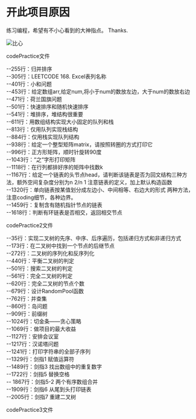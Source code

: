 # 开此项目原因


练习编程，希望有不小心看到的大神指点。
Thanks.

![比心](https://i.loli.net/2019/04/09/5cac3d905db04.gif)

codePractice文件  

--255行：归并排序  
--305行：LEETCODE 168. Excel表列名称  
--401行：小和问题  
--453行：给定数组arr,给定num,将小于num的数放左边，大于num的数放右边  
--471行：荷兰国旗问题  
--501行：快速排序和随机快速排序  
--541行：堆排序，堆结构很重要  
--611行：用数组结构实现大小固定的队列和栈  
--813行：仅用队列实现栈结构  
--884行：仅用栈实现队列结构  
--938行：给定一个整型矩阵matrix，请按照转圈的方式打印它  
--996行：正方形矩阵，顺时针旋转90度  
--1043行：“之“字形打印矩阵  
--1118行：在行列都排好序的矩阵中找数k  
--1167行：给定一个链表的头节点head，请判断该链表是否为回文结构三种方法，额外空间复杂度分别为n 2/n 1 注意链表的定义，加上默认构造函数  
--1320行：单向链表按某值划分成左边小、中间相等、右边大的形式 两种方法，注意coding细节，各种边界。  
--1459行：复制含有随机指针节点的链表  
--1618行：判断有环链表是否相交，返回相交节点  

codePractice2文件  

--35行：实现二叉树的先序、中序、后序遍历，包括递归方式和非递归方式  
--173行：在二叉树中找到一个节点的后继节点  
--272行：二叉树的序列化和反序列化  
--440行：平衡二叉树的判定  
--501行：搜索二叉树的判定  
--561行：完全二叉树的判定  
--620行：完全二叉树的节点个数  
--679行：设计RandomPool函数  
--762行：并查集  
--860行：岛问题  
--909行：前缀树  
--1024行：切金条——贪心策略  
--1069行：做项目的最大收益  
--1127行：安排会议室  
--1217行：汉诺塔问题  
--1241行：打印字符串的全部子序列  
--1329行：剑指1 赋值运算符  
--1489行：剑指3 找出数组中的重复数字  
--1722行：剑指5 替换空格  
-- 1867行：剑指5-2 两个有序数组合并  
--1909行：剑指6 从尾到头打印链表  
--2005行：剑指7 重建二叉树  

codePractice3文件  

  
